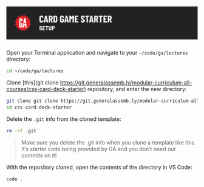 # ![CSS Card Deck - Setup](./assets/hero.png)

Open your Terminal application and navigate to your `~/code/ga/lectures` directory:

```bash
cd ~/code/ga/lectures
```

Clone [this](git clone https://git.generalassemb.ly/modular-curriculum-all-courses/css-card-deck-starter) repository, and enter the new directory: 

```bash
git clone git clone https://git.generalassemb.ly/modular-curriculum-all-courses/css-card-deck-starter
cd css-card-deck-starter
```

Delete the `.git` info from the cloned template: 

```bash
rm -rf .git
```

> Make sure you delete the .git info when you clone a template like this.  It’s starter code being provided by GA and you don’t need our commits on it!

With the repository cloned, open the contents of the directory in VS Code:

```bash
code .
```

